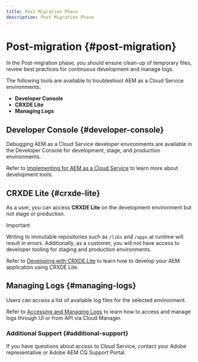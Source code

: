 ```yaml
---
title: Post Migration Phase
description: Post Migration Phase
---
```


# Post-migration {#post-migration}

In the Post-migration phase, you should ensure clean-up of temporary files, review best practices for continuous development and manage logs.

The following tools are available to troubleshoot AEM as a Cloud Service environments:

* **Developer Console**
* **CRXDE Lite**
* **Managing Logs**


## Developer Console {#developer-console}

Debugging AEM as a Cloud Service developer environments are available in the Developer Console for development, stage, and production environments.

Refer to [Implementing for AEM as a Cloud Service](https://experienceleague.adobe.com/docs/experience-manager-cloud-service/implementing/developing/development-guidelines.html#aem-as-a-cloud-service-development-tools) to learn more about development tools.

## CRXDE Lite {#crxde-lite}

As a user, you can access **CRXDE Lite** on the development environment but not stage or production. 
  
>[!IMPORTANT]
>Writing to immutable repositories such as `/libs` and `/apps` at runtime will result in errors. Additionally, as a customer, you will not have access to developer tooling for staging and production environments.

Refer to [Developing with CRXDE Lite](/help/implementing/developing/tools/crxde.md) to learn how to develop your AEM application using CRXDE Lite.

## Managing Logs {#managing-logs}

Users can access a list of available log files for the selected environment.
  
Refer to [Accessing and Managing Logs](https://experienceleague.adobe.com/docs/experience-manager-cloud-service/implementing/using-cloud-manager/manage-logs.html) to learn how to access and manage logs through UI or from API via Cloud Manager.

### Additional Support {#additional-support}

If you have questions about access to Cloud Service, contact your Adobe representative or Adobe AEM CQ Support Portal.
